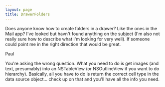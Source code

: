 ```yaml
---
layout: page
title: DrawerFolders
---
```




Does anyone know how to create folders in a drawer?  Like the ones in the Mail app?  I've looked but havn't found anything on the subject (I'm also not really sure how to describe what I'm looking for very well).  If someone could point me in the right direction that would be great.

Paul


You're asking the wrong question.  What you need to do is get images (and text, presumably) into an NSTableView (or NSOutlineView if you want to do hierarchy).  Basically, all you have to do is return the correct cell type in the data source object... check up on that and you'll have all the info you need.

